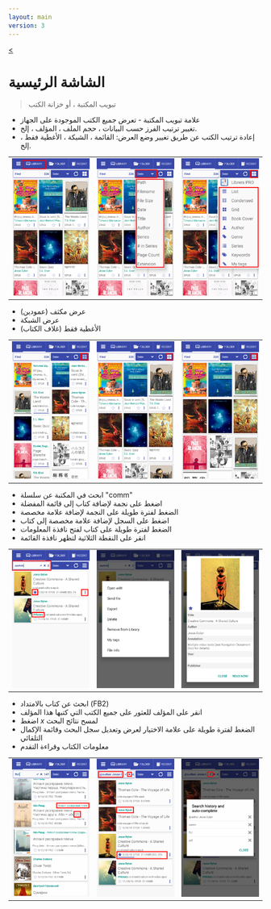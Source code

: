 ```yaml
---
layout: main
version: 3
---
```

[<](/wiki/faq)

# الشاشة الرئيسية

> تبويب المكتبة ، أو خزانة الكتب

* علامة تبويب المكتبة - تعرض جميع الكتب الموجودة على الجهاز
* تغيير ترتيب الفرز حسب البيانات ، حجم الملف ، المؤلف ، إلخ.
* إعادة ترتيب الكتب عن طريق تغيير وضع العرض: القائمة ، الشبكة ، الأغطية فقط ، إلخ.

||||
|-|-|-|
|![](1.png)|![](2.png)|![](3.png)|


* عرض مكثف (عمودين)
* عرض الشبكة
* الأغطية فقط (غلاف الكتاب)

||||
|-|-|-|
|![](4.png)|![](5.png)|![](6.png)|


* ابحث في المكتبة عن سلسلة &quot;comm&quot;
* اضغط على نجمة لإضافة كتاب إلى قائمة المفضلة
* الضغط لفترة طويلة على النجمة لإضافة علامة مخصصة
* اضغط على السجل لإضافة علامة مخصصة إلى كتاب
* الضغط لفترة طويلة على كتاب لفتح نافذة المعلومات
* انقر على النقطة الثلاثية لتظهر نافذة القائمة

||||
|-|-|-|
|![](7.png)|![](8.png)|![](9.png)|

* ابحث عن كتاب بالامتداد (FB2)
* انقر على المؤلف للعثور على جميع الكتب التي كتبها هذا المؤلف
* اضغط _x_ لمسح نتائج البحث
* الضغط لفترة طويلة على علامة الاختيار لعرض وتعديل سجل البحث وقائمة الإكمال التلقائي
* معلومات الكتاب وقراءة التقدم

||||
|-|-|-|
|![](10.png)|![](11.png)|![](12.png)|
